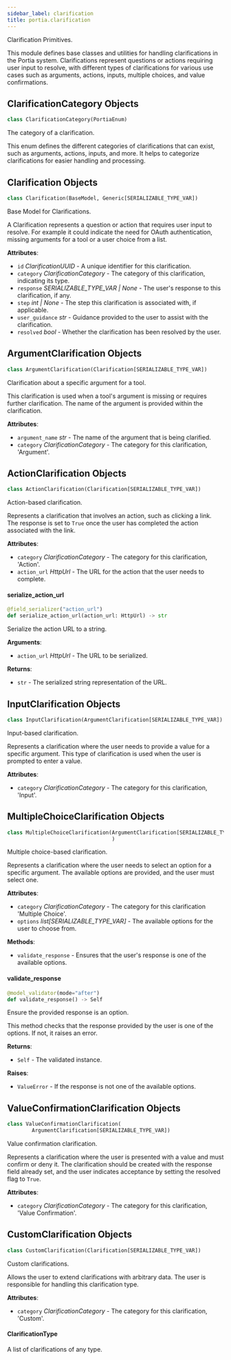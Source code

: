 ```yaml
---
sidebar_label: clarification
title: portia.clarification
---
```


Clarification Primitives.

This module defines base classes and utilities for handling clarifications in the Portia system.
Clarifications represent questions or actions requiring user input to resolve, with different types
of clarifications for various use cases such as arguments, actions, inputs, multiple choices,
and value confirmations.

## ClarificationCategory Objects

```python
class ClarificationCategory(PortiaEnum)
```

The category of a clarification.

This enum defines the different categories of clarifications that can exist, such as arguments,
actions, inputs, and more. It helps to categorize clarifications for easier
handling and processing.

## Clarification Objects

```python
class Clarification(BaseModel, Generic[SERIALIZABLE_TYPE_VAR])
```

Base Model for Clarifications.

A Clarification represents a question or action that requires user input to resolve. For example
it could indicate the need for OAuth authentication, missing arguments for a tool
or a user choice from a list.

**Attributes**:

- `id` _ClarificationUUID_ - A unique identifier for this clarification.
- `category` _ClarificationCategory_ - The category of this clarification, indicating its type.
- `response` _SERIALIZABLE_TYPE_VAR | None_ - The user&#x27;s response to this clarification, if any.
- `step` _int | None_ - The step this clarification is associated with, if applicable.
- `user_guidance` _str_ - Guidance provided to the user to assist with the clarification.
- `resolved` _bool_ - Whether the clarification has been resolved by the user.

## ArgumentClarification Objects

```python
class ArgumentClarification(Clarification[SERIALIZABLE_TYPE_VAR])
```

Clarification about a specific argument for a tool.

This clarification is used when a tool&#x27;s argument is missing or requires further clarification.
The name of the argument is provided within the clarification.

**Attributes**:

- `argument_name` _str_ - The name of the argument that is being clarified.
- `category` _ClarificationCategory_ - The category for this clarification, &#x27;Argument&#x27;.

## ActionClarification Objects

```python
class ActionClarification(Clarification[SERIALIZABLE_TYPE_VAR])
```

Action-based clarification.

Represents a clarification that involves an action, such as clicking a link. The response is set
to `True` once the user has completed the action associated with the link.

**Attributes**:

- `category` _ClarificationCategory_ - The category for this clarification, &#x27;Action&#x27;.
- `action_url` _HttpUrl_ - The URL for the action that the user needs to complete.

#### serialize\_action\_url

```python
@field_serializer("action_url")
def serialize_action_url(action_url: HttpUrl) -> str
```

Serialize the action URL to a string.

**Arguments**:

- `action_url` _HttpUrl_ - The URL to be serialized.
  

**Returns**:

- `str` - The serialized string representation of the URL.

## InputClarification Objects

```python
class InputClarification(ArgumentClarification[SERIALIZABLE_TYPE_VAR])
```

Input-based clarification.

Represents a clarification where the user needs to provide a value for a specific argument.
This type of clarification is used when the user is prompted to enter a value.

**Attributes**:

- `category` _ClarificationCategory_ - The category for this clarification, &#x27;Input&#x27;.

## MultipleChoiceClarification Objects

```python
class MultipleChoiceClarification(ArgumentClarification[SERIALIZABLE_TYPE_VAR]
                                  )
```

Multiple choice-based clarification.

Represents a clarification where the user needs to select an option for a specific argument.
The available options are provided, and the user must select one.

**Attributes**:

- `category` _ClarificationCategory_ - The category for this clarification &#x27;Multiple Choice&#x27;.
- `options` _list[SERIALIZABLE_TYPE_VAR]_ - The available options for the user to choose from.
  

**Methods**:

- `validate_response` - Ensures that the user&#x27;s response is one of the available options.

#### validate\_response

```python
@model_validator(mode="after")
def validate_response() -> Self
```

Ensure the provided response is an option.

This method checks that the response provided by the user is one of the options. If not,
it raises an error.

**Returns**:

- `Self` - The validated instance.
  

**Raises**:

- `ValueError` - If the response is not one of the available options.

## ValueConfirmationClarification Objects

```python
class ValueConfirmationClarification(
        ArgumentClarification[SERIALIZABLE_TYPE_VAR])
```

Value confirmation clarification.

Represents a clarification where the user is presented with a value and must confirm or deny it.
The clarification should be created with the response field already set, and the user indicates
acceptance by setting the resolved flag to `True`.

**Attributes**:

- `category` _ClarificationCategory_ - The category for this clarification, &#x27;Value Confirmation&#x27;.

## CustomClarification Objects

```python
class CustomClarification(Clarification[SERIALIZABLE_TYPE_VAR])
```

Custom clarifications.

Allows the user to extend clarifications with arbitrary data.
The user is responsible for handling this clarification type.

**Attributes**:

- `category` _ClarificationCategory_ - The category for this clarification, &#x27;Custom&#x27;.

#### ClarificationType

A list of clarifications of any type.

